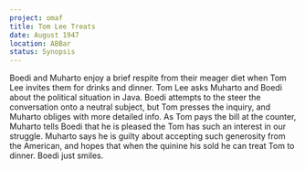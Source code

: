```yaml
---
project: omaf
title: Tom Lee Treats
date: August 1947
location: ABBar
status: Synopsis
---
```


Boedi and Muharto enjoy a brief respite from their meager diet when Tom Lee invites them for drinks and dinner. Tom Lee asks Muharto and Boedi about the
political situation in Java. Boedi attempts to the steer the
conversation onto a neutral subject, but Tom presses the inquiry, and
Muharto obliges with more detailed info. As Tom pays the bill at the counter, Muharto tells Boedi that he is pleased the Tom has such an interest in our struggle.
Muharto says he is guilty about accepting such generosity from the
American, and hopes that when the quinine his sold he can treat Tom to
dinner. Boedi just smiles.



